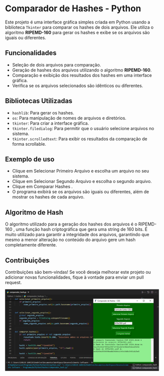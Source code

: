 # Comparador de Hashes - Python

Este projeto é uma interface gráfica simples criada em Python usando a biblioteca `Tkinter` para comparar os hashes de dois arquivos. Ele utiliza o algoritmo **RIPEMD-160** para gerar os hashes e exibe se os arquivos são iguais ou diferentes.

## Funcionalidades

- Seleção de dois arquivos para comparação.
- Geração de hashes dos arquivos utilizando o algoritmo **RIPEMD-160**.
- Comparação e exibição dos resultados dos hashes em uma interface gráfica.
- Verifica se os arquivos selecionados são idênticos ou diferentes.

## Bibliotecas Utilizadas

- `hashlib`: Para gerar os hashes.
- `os`: Para manipulação de nomes de arquivos e diretórios.
- `tkinter`: Para criar a interface gráfica.
- `tkinter.filedialog`: Para permitir que o usuário selecione arquivos no sistema.
- `tkinter.scrolledtext`: Para exibir os resultados da comparação de forma scrollable.

## Exemplo de uso

- Clique em Selecionar Primeiro Arquivo e escolha um arquivo no seu sistema.
- Clique em Selecionar Segundo Arquivo e escolha o segundo arquivo.
- Clique em Comparar Hashes .
- O programa exibirá se os arquivos são iguais ou diferentes, além de mostrar os hashes de cada arquivo.

## Algoritmo de Hash

O algoritmo utilizado para a geração dos hashes dos arquivos é o RIPEMD-160 , uma função hash criptográfica que gera uma string de 160 bits. É muito utilizado para garantir a integridade dos arquivos, garantindo que mesmo a menor alteração no conteúdo do arquivo gere um hash completamente diferente.

## Contribuições

Contribuições são bem-vindas! Se você deseja melhorar este projeto ou adicionar novas funcionalidades, fique à vontade para enviar um pull request.

![ImgHahes](hashes.png)
